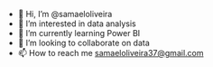 - 👋 Hi, I’m @samaeloliveira
- 👀 I’m interested in data analysis
- 🌱 I’m currently learning Power BI
- 💞️ I’m looking to collaborate on data 
- 📫 How to reach me samaeloliveira37@gmail.com

<!---
samaeloliveira/samaeloliveira is a ✨ special ✨ repository because its `README.md` (this file) appears on your GitHub profile.
You can click the Preview link to take a look at your changes.
--->
